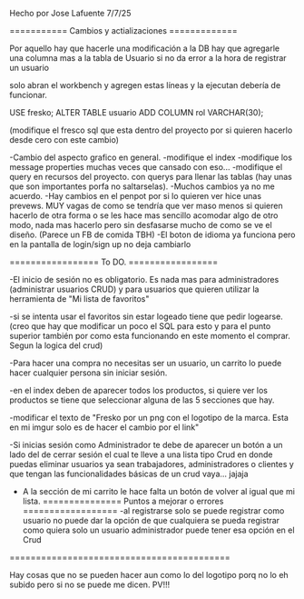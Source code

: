 Hecho por Jose Lafuente 7/7/25

=========== Cambios y actializaciones ============= 

Por aquello hay que hacerle una modificación a la DB hay que agregarle una columna mas a la tabla de Usuario si no da error a la hora de registrar un usuario

solo abran el workbench y agregen estas líneas y la ejecutan debería de funcionar.

USE fresko;
ALTER TABLE usuario ADD COLUMN rol VARCHAR(30);

(modifique el fresco sql que esta dentro del proyecto por si quieren hacerlo desde cero con este cambio)

-Cambio del aspecto grafico en general.
-modifique el index 
-modifique los message properties muchas veces que cansado con eso...
-modifique el query en recursos del proyecto. con querys para llenar las tablas (hay unas que son importantes porfa no saltarselas). 
-Muchos cambios ya no me acuerdo.
-Hay cambios en el penpot por si lo quieren ver hice unas prevews. MUY vagas de como se tendría que ver maso menos si quieren hacerlo de otra forma o se les hace mas sencillo acomodar algo de otro modo, nada mas hacerlo pero sin desfasarse mucho de como se ve el diseño. (Parece un FB de comida TBH)
-El boton de idioma ya funciona pero en la pantalla de login/sign up no deja cambiarlo

================= To DO. =================

-El inicio de sesión no es obligatorio. Es nada mas para administradores (administrar usuarios CRUD) y para usuarios que quieren utilizar la herramienta de "Mi lista de favoritos" 

-si se intenta usar el favoritos sin estar logeado tiene que pedir logearse. (creo que hay que modificar un poco el SQL para esto y para el punto superior también por como esta funcionando en este momento el comprar. Segun la logica del crud)

-Para hacer una compra no necesitas ser un usuario, un carrito lo puede hacer cualquier persona sin iniciar sesión. 

-en el index deben de aparecer todos los productos, si quiere ver los productos se tiene que seleccionar alguna de las 5 secciones que hay. 

-modificar el texto de "Fresko por un png  con el logotipo de la marca. Esta en  mi imgur solo es de hacer el cambio por el link"

-Si inicias sesión como Administrador te debe de aparecer un botón a un lado del de cerrar sesión el cual te lleve a una lista tipo Crud en donde puedas eliminar usuarios ya sean trabajadores, administradores o clientes y que tengan las funcionalidades básicas de un crud vaya... jajaja 

- A la  sección de mi carrito le hace falta un botón de volver al igual que mi lista. 
=============== Puntos a mejorar o errores ==================
-al registrarse solo se puede registrar como usuario no puede dar la opción de que cualquiera se pueda registrar como quiera solo un usuario administrador puede tener esa opción en el Crud



==========================================

Hay cosas que no se pueden hacer aun como lo del logotipo porq no lo eh subido pero si no se puede me dicen. PV!!!
